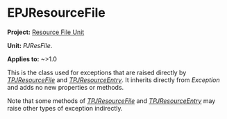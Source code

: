 # EPJResourceFile

**Project:** [Resource File Unit](../API.md)

**Unit:** _PJResFile_.

**Applies to:** ~>1.0

This is the class used for exceptions that are raised directly by _[TPJResourceFile](./TPJResourceFile.md)_ and _[TPJResourceEntry](./TPJResourceEntry.md)_. It inherits directly from _Exception_ and adds no new properties or methods.

Note that some methods of _[TPJResourceFile](./TPJResourceFile.md)_ and _[TPJResourceEntry](./TPJResourceEntry.md)_ may raise other types of exception indirectly.